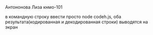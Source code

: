 Антононова Лиза кнмо-101

в командную строку ввести просто node codeh.js, оба результата(кодированная и декодированная строки) выводятся на экран
